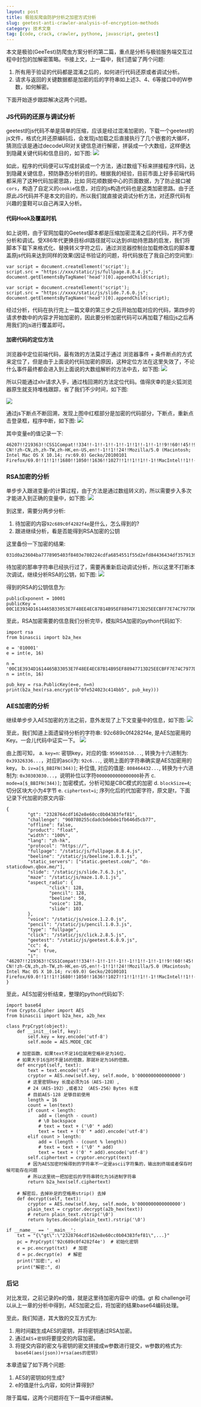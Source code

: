 ```yaml
---
layout: post
title: 极验反爬虫防护分析之加密方式分析
slug: geetest-anti-crawler-analysis-of-encryption-methods
category: 技术文章
tag: [code, crack, crawler, pythone, javascript, geetest]
---
```


本文是极验(GeeTest)防爬虫方案分析的第二篇，重点是分析与极验服务端交互过程中封包的加解密策略。书接上文，上一篇中，我们遗留了两个问题:<!-- More -->

1. 所有用于验证的代码都是混淆之后的，如何进行代码还原或者调试分析。
1. 请求与返回的关键数据都是加密的后的字符串如上述3、4、6等接口中的W参数，如何解密。

下面开始逐步跟踪解决这两个问题。

### JS代码的还原与调试分析

geetest的js代码不单是简单的压缩，应该是经过混淆加密的，下载一个geetest的js文件，格式化并还原编码后，会发现js加载之后直接执行了几个嵌套的大循环，猜测应该是通过decodeURI对关键信息进行解密，拼装成一个大数组，这样便达到隐藏关键代码和信息目的，如下图:
![](https://{{site.resource_url}}/uploads/2020/12/16073946152241.jpg)

如此，程序的代码便可以写成封装成一个方法，通过数组下标来拼接程序代码，达到隐藏关键信息，预防静态分析的目的。根据我的经验，目前市面上好多前端代码都采用了这种代码加密思路，比如 同花顺数据中心的页面数据，为了防止接口被`cors`，构造了自定义的`cookie`信息，对应的js构造代码也是这类加密思路。由于还原此JS代码并不是本文的目的，所以我们就直接说调试分析方法，对还原代码有兴趣的童鞋可以自己再深入分析。

#### 代码Hook及覆盖时机
如上说明，由于官网加载的Geetest脚本都是压缩加密混淆之后的代码，并不方便分析和调试。受X86年代更换目标dll路径就可以达到dll劫持思路的启发，我们将脚本下载下来格式化、替换转义字符之后，通过浏览器控制台加载修改后的脚本覆盖原js代码来达到同样的效果(因证书验证的问题，将代码放在了我自己的空间里):
```
var script = document.createElement('script');
script.src = "https://xxx/static/js/fullpage.8.8.4.js";
document.getElementsByTagName('head')[0].appendChild(script);

var script = document.createElement('script');
script.src = "https://xxxx/static/js/slide.7.6.0.js";
document.getElementsByTagName('head')[0].appendChild(script);
```

经过分析，代码在执行完上一篇文章的第三步之后开始加载对应的代码，第四步的请求参数中的内容才开始加密的，因此要分析加密代码可以再加载了相应js之后再用我们的js进行覆盖即可。

#### 加密代码的定位方法

浏览器中定位前端代码，最有效的方法莫过于通过 浏览器事件 + 条件断点的方式来定位了，但是由于上面说的代码加密的原因，这种定位方法在这里失效了，不论什么事件最终都会进入到上面说的大数组解析的方法中去，如下图:
![](https://{{site.resource_url}}/uploads/2020/12/16073947317128.jpg)

所以只能通过xhr请求入手，通过栈回溯的方法定位代码。值得庆幸的是火狐浏览器原生就支持堆栈跟踪，省了我们不少时间，如下图:

![](https://{{site.resource_url}}/uploads/2020/12/16073946783895.jpg)

通过js下断点不断回溯，发现上图中红框部分是加密的代码部分，下断点，重新点击登录框，程序中断，如下图:
![](https://{{site.resource_url}}/uploads/2020/12/16073947573729.jpg)

其中变量e的值记录一下:
```
46207!!219363!!CSS1Compat!!334!!-1!!-1!!-1!!-1!!1!!-1!!-1!!9!!60!!45!!9!!15!!-1!!-1!!-1!!-1!!-1!!1!!-1!!-1!!231!!2!!-1!!-1!!-1!!157!!23!!44!!23!!1396!!279!!1396!!877!!zh-CN!!zh-CN,zh,zh-TW,zh-HK,en-US,en!!-1!!1!!24!!Mozilla/5.0 (Macintosh; Intel Mac OS X 10.14; rv:69.0) Gecko/20100101 Firefox/69.0!!1!!1!!1680!!1050!!1636!!1027!!1!!1!!1!!-1!!MacIntel!!1!!-8!!805a6cdeadd4f48ade985597f74928cb!!cc03697d39800df1ef0d2229132a62e8!!!!0!!-1!!0!!4!!AndaleMono,Arial,ArialBlack,ArialNarrow,ArialRoundedMTBold,ArialUnicodeMS,ComicSansMS,Courier,CourierNew,Geneva,Georgia,Helvetica,HelveticaNeue,Impact,LUCIDAGRANDE,MicrosoftSansSerif,Monaco,Palatino,Tahoma,Times,TimesNewRoman,TrebuchetMS,Verdana!!1568168747074!!-1,-1,-15,0,0,0,0,97,230,2,134245,8,7,441,444,992,3151782,3151782,3151970,-1!!-1!!-1!!577!!75!!49!!222!!75!!false!!false
```

### RSA加密的分析
单步步入跟进变量r的计算过程，由于方法是通过数组转义的，所以需要步入多次才能进入到正确的变量中，如下图:
![](https://{{site.resource_url}}/uploads/2020/12/16073947737101.jpg)

到这里，需要分两步分析:
1. 待加密的内容`92c689c0f4282f4e`是什么，怎么得到的?
1. 跟进继续分析，看是否能得到RSA加密的公钥

这里备份一下加密的结果:
```
031d0a23604ba7778905403f8403e780224cdfa6854551f55d2efd84436434df3579139c391d0b34d2ff91cbb29bf24902cf2dc1b03e165db3601d5f6cdbb6a1f1ef81f03b8085c5606671b50f22db362f8ddfec89551f163f96e84b1e22387b6e229fe1ab2ab76f8dcc2a8a15b840ebad8c75b7afbf126f2b6f33f478774e8d
```

待加密的那串字符串已经执行过了，需要再重新启动调试分析，所以这里不打断本次调试，继续分析RSA的公钥，如下图:
![](https://{{site.resource_url}}/uploads/2020/12/16073947987860.jpg)

得到的RSA的公钥信息为:
```
publicExponent = 10001
publicKey = 00C1E3934D1614465B33053E7F48EE4EC87B14B95EF88947713D25EECBFF7E74C7977D02DC1D9451F79DD5D1C10C29ACB6A9B4D6FB7D0A0279B6719E1772565F09AF627715919221AEF91899CAE08C0D686D748B20A3603BE2318CA6BC2B59706592A9219D0BF05C9F65023A21D2330807252AE0066D59CEEFA5F2748EA80BAB81
```

至此，RSA加密需要的信息我们分析完毕，模拟RSA加密的python代码如下:
```
import rsa
from binascii import b2a_hex

e = '010001'
e = int(e, 16)

n = '00C1E3934D1614465B33053E7F48EE4EC87B14B95EF88947713D25EECBFF7E74C7977D02DC1D9451F79DD5D1C10C29ACB6A9B4D6FB7D0A0279B6719E1772565F09AF627715919221AEF91899CAE08C0D686D748B20A3603BE2318CA6BC2B59706592A9219D0BF05C9F65023A21D2330807252AE0066D59CEEFA5F2748EA80BAB81'
n = int(n, 16)

pub_key = rsa.PublicKey(e=e, n=n)
print(b2a_hex(rsa.encrypt(b"0fe524023c414bb5", pub_key)))
```

### AES加密的分析
继续单步步入AES加密的方法之前，意外发现了上下文变量中的信息，如下图:
![](https://{{site.resource_url}}/uploads/2020/12/16073948181232.jpg)

至此，我们知道上面遗留待分析的字符串: 92c689c0f4282f4e, 是AES加密用的Key。一会儿代码中证实一下。
![](https://{{site.resource_url}}/uploads/2020/12/16073948312600.jpg)

由上图可知，
a. `key=n`: 密钥key，对应的值: `959603510...`, 转换为十六进制为: `0x39326336...`，对应的ascii为: `92c6...`, 说明上面的字符串确实是AES加密用的key。
b. `iv=a[$_BBIFN(344)]`; 补位值, 对应的值是: `808464432...`, 转换为十六进制为: `0x30303030...`，说明补位以字符`0000000000000000`补齐
c. `mode=a[$_BBIFN(344)]`; 加密模式，分析可知是CBC模式的加密
d. `blockSize=4`; 切分区块大小为4字节
e. `ciphertext=i`; 序列化后的代加密字符，原文是t，下面记录下代加密的原文内容:
```
{
        "gt": "2328764cdf162e8e60cc0b04383fef81",
        "challenge": "960780255cdadcbdebde1fb646d5cb77",
        "offline": false,
        "product": "float",
        "width": "100%",
        "lang": "zh-hk",
        "protocol": "https://",
        "fullpage": "/static/js/fullpage.8.8.4.js",
        "beeline": "/static/js/beeline.1.0.1.js",
        "static_servers": ["static.geetest.com/", "dn-staticdown.qbox.me/"],
        "slide": "/static/js/slide.7.6.3.js",
        "maze": "/static/js/maze.1.0.1.js",
        "aspect_radio": {
                "click": 128,
                "pencil": 128,
                "beeline": 50,
                "voice": 128,
                "slide": 103
        },
        "voice": "/static/js/voice.1.2.0.js",
        "pencil": "/static/js/pencil.1.0.3.js",
        "type": "fullpage",
        "click": "/static/js/click.2.8.5.js",
        "geetest": "/static/js/geetest.6.0.9.js",
        "cc": 4,
        "ww": true,
        "i": "46207!!219363!!CSS1Compat!!334!!-1!!-1!!-1!!-1!!1!!-1!!-1!!9!!60!!45!!9!!15!!-1!!-1!!-1!!-1!!-1!!1!!-1!!-1!!231!!2!!-1!!-1!!-1!!157!!23!!44!!23!!1396!!279!!1396!!877!!zh-CN!!zh-CN,zh,zh-TW,zh-HK,en-US,en!!-1!!1!!24!!Mozilla/5.0 (Macintosh; Intel Mac OS X 10.14; rv:69.0) Gecko/20100101 Firefox/69.0!!1!!1!!1680!!1050!!1636!!1027!!1!!1!!1!!-1!!MacIntel!!1!!-8!!805a6cdeadd4f48ade985597f74928cb!!cc03697d39800df1ef0d2229132a62e8!!!!0!!-1!!0!!4!!AndaleMono,Arial,ArialBlack,ArialNarrow,ArialRoundedMTBold,ArialUnicodeMS,ComicSansMS,Courier,CourierNew,Geneva,Georgia,Helvetica,HelveticaNeue,Impact,LUCIDAGRANDE,MicrosoftSansSerif,Monaco,Palatino,Tahoma,Times,TimesNewRoman,TrebuchetMS,Verdana!!1568168747074!!-1,-1,-15,0,0,0,0,97,230,2,134245,8,7,441,444,992,3151782,3151782,3151970,-1!!-1!!-1!!577!!75!!49!!222!!75!!false!!false"
}
```

至此，AES加密分析结束，整理的python代码如下:
```
import base64
from Crypto.Cipher import AES
from binascii import b2a_hex, a2b_hex

class PrpCrypt(object):
    def __init__(self, key):
        self.key = key.encode('utf-8')
        self.mode = AES.MODE_CBC

    # 加密函数，如果text不足16位就用空格补足为16位，
    # 如果大于16当时不是16的倍数，那就补足为16的倍数。
    def encrypt(self, text):
        text = text.encode('utf-8')
        cryptor = AES.new(self.key, self.mode, b'0000000000000000')
        # 这里密钥key 长度必须为16（AES-128）,
        # 24（AES-192）,或者32 （AES-256）Bytes 长度
        # 目前AES-128 足够目前使用
        length = 16
        count = len(text)
        if count < length:
            add = (length - count)
            # \0 backspace
            # text = text + ('\0' * add)
            text = text + ('0' * add).encode('utf-8')
        elif count > length:
            add = (length - (count % length))
            # text = text + ('\0' * add)
            text = text + ('0' * add).encode('utf-8')
        self.ciphertext = cryptor.encrypt(text)
        # 因为AES加密时候得到的字符串不一定是ascii字符集的，输出到终端或者保存时候可能存在问题
        # 所以这里统一把加密后的字符串转化为16进制字符串
        return b2a_hex(self.ciphertext)

    # 解密后，去掉补足的空格用strip() 去掉
    def decrypt(self, text):
        cryptor = AES.new(self.key, self.mode, b'0000000000000000')
        plain_text = cryptor.decrypt(a2b_hex(text))
        # return plain_text.rstrip('\0')
        return bytes.decode(plain_text).rstrip('\0')

if __name__ == '__main__':
    txt = "{\"gt\":\"2328764cdf162e8e60cc0b04383fef81\",...}"
    pc = PrpCrypt('92c689c0f4282f4e')  # 初始化密钥
    e = pc.encrypt(txt)  # 加密
    d = pc.decrypt(e)  # 解密
    print("加密:", e)
    print("解密:", d)
```

### 后记
对比发现，之前记录的e的值，就是这里待加密内容中 i的值。gt 和 challenge可以从上一章的分析中得到，AES加密之后，将加密的结果base64编码处理。

至此，我们知道，其大致的交互方式为:

1. 用时间戳生成AES的密钥，并将密钥通过RSA加密。
1. 通过`AES`+`密钥`将要提交的内容加密。
1. 将提交内容的密文与密钥的密文拼接成w参数进行提交，w参数的格式为: `base64(aes(json))+rsa(aes的密钥)`

本章遗留了如下两个问题:

1. AES的密钥如何生成?
2. e的值是什么内容，如何计算得到?

限于篇幅，这两个问题将在下一篇中详细讲解。